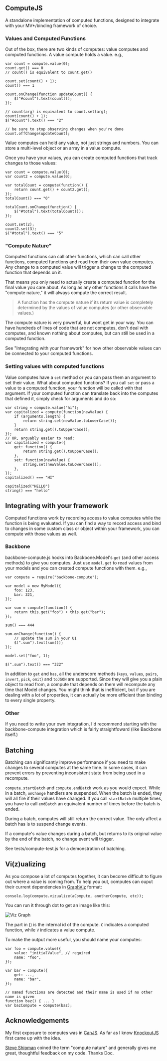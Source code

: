 ## ComputeJS

A standalone implementation of computed functions, designed to integrate with your MV*/binding framework of choice.

### Values and Computed Functions

Out of the box, there are two kinds of computes: value computes and computed functions. A value compute holds a value. e.g.,

```
var count = compute.value(0);
count.get() === 0
// count() is equivalent to count.get()

count.set(count() + 1);
count() === 1

count.onChange(function updateCount() {
	$("#count").text(count());
});

// count(arg) is equivalent to count.set(arg);
count(count() + 1);
$("#count").text() === "2"

// be sure to stop observing changes when you're done
count.offChange(updateCount);
```

Value computes can hold any value, not just strings and numbers. You can store a multi-level object or an array in a value compute.

Once you have your values, you can create computed functions that track changes to those values:

```
var count = compute.value(0);
var count2 = compute.value(0);

var totalCount = compute(function() {
	return count.get() + count2.get();
});
totalCount() === "0"

totalCount.onChange(function() {
	$("#total").text(totalCount());
});

count.set(2);
count2.set(3);
$("#total").text() === "5"
```

### "Compute Nature"

Computed functions can call other functions, which can call other functions, computed functions and read from their own value computes. Any change to a computed value will trigger a change to the computed function that depends on it.

That means you only need to actually create a computed function for the final value you care about. As long as any other functions it calls have the "compute nature," it will always compute the correct result.

> A function has the compute nature if its return value is completely determined by the values of value computes (or other observable values.)

The compute nature is very powerful, but wont get in your way. You can have hundreds of lines of code that are not computes, don't deal with computes, and known nothing about computes, but can still be used in a computed function.

See "Integrating with your framework" for how other observable values can be connected to your computed functions.

### Setting values with computed functions

Value computes have a `set` method or you can pass them an argument to set their value. What about computed functions? If you call `set` or pass a value to a computed function, your function will be called with that argument. If your computed function can translate back into the computes that defined it, simply check for arguments and do so:

```
var string = compute.value("hi");
var capitalized = compute(function(newValue) {
	if (arguments.length) {
		return string.set(newValue.toLowerCase());
	}
	return string.get().toUpperCase();
});
// OR, arguably easier to read:
var capitalized = compute({
	get: function() {
		return string.get().toUpperCase();
	},
	set: function(newValue) {
		string.set(newValue.toLowerCase());
	},
});
capitalized() === "HI"

capitalized("HELLO")
string() === "hello"
```

## Integrating with your framework

Computed functions work by recording access to value computes while the function is being evaluated. If you can find a way to record access and bind to changes in some custom class or object within your framework, you can compute with those values as well.

### Backbone

backbone-compute.js hooks into Backbone.Model's `get` (and other access methods) to give you computes. Just use `model.get` to read values from your models and you can created compute functions with them. e.g.,

```
var compute = require("backbone-compute");

var model = new MyModel({
	foo: 123,
	bar: 321,
});

var sum = compute(function() {
	return this.get("foo") + this.get("bar");
});

sum() === 444

sum.onChange(function() {
	// update the sum in your UI
	$(".sum").text(sum());
});

model.set("foo", 1);

$(".sum").text() === "322"
```

In addition to `get` and `has`, all the underscore methods (`keys`, `values`, `pairs`, `invert`, `pick`, `omit`) and `toJSON` are supported. Since they will give you a plain object to read from, a compute that depends on them will recompute any time that Model changes. You might think that is inefficient, but if you are dealing with a lot of properties, it can actually be more efficient than binding to every single property.

### Other

If you need to write your own integration, I'd recommend starting with the backbone-compute integration which is fairly straightfoward (like Backbone itself.)

## Batching

Batching can significantly improve performance if you need to make changes to several computes at the same time. In some cases, it can prevent errors by preventing inconsistent state from being used in a recompute.

`compute.startBatch` and `compute.endBatch` work as you would expect. While in a batch, `onChange` handlers are suspended. When the batch is ended, they will all fire if their values have changed. If you call `startBatch` multiple times, you have to call `endBatch` an equivalent number of times before the batch is ended.

During a batch, computes will still return the correct value. The only affect a batch has is to suspend change events.

If a compute's value changes during a batch, but returns to its original value by the end of the batch, no change event will trigger.

See tests/compute-test.js for a demonstration of batching.

## Vi(z)ualizing

As you compose a lot of computes together, it can become difficult to figure out where a value is coming from. To help you out, computes can ouput their current dependencies in [GraphViz](http://www.graphviz.org/) format:

```
console.log(compute.vizualize(aCompute, anotherCompute, etc));
```

You can run it through dot to get an image like this:

![Viz Graph](https://chart.googleapis.com/chart?chl=strict+digraph+dependencies+%7B%0D%0AC4%5Blabel%3D%22double%5Cn(C4)%22%5D%3B%0D%0AC5%5Blabel%3D%22foo%5Cn(C5)%22%5D%3B%0D%0AC6%5Blabel%3D%22bar%5Cn(C6)%22%5D%3B%0D%0AV1%5Blabel%3D%22a%5Cn(V1)%22%5D%3B%0D%0AV2%5Blabel%3D%22b%5Cn(V2)%22%5D%3B%0D%0AV3%5Blabel%3D%22c%5Cn(V3)%22%5D%3B%0D%0AC4+-%3E+V3%3B%0D%0AC5+-%3E+C4%3B%0D%0AC5+-%3E+V1%3B%0D%0AC5+-%3E+V2%3B%0D%0AC6+-%3E+V1%3B%0D%0AC6+-%3E+V2%3B%0D%0AC6+-%3E+V3%3B%0D%0A%7D&cht=gv "From the output of the graph in test/compute-test.js")

The part in () is the internal id of the compute. `C` indicates a computed function, while `V` indicates a value compute.

To make the output more useful, you should name your computes:
```
var foo = compute.value({
	value: "initialValue", // required
	name: "foo",
});

var bar = compute({
	get: ...,
	name: "bar",
});

// named functions are detected and their name is used if no other name is given
function baz() { ... }
var bazCompute = compute(baz);
```

## Acknowledgements

My first exposure to computes was in [CanJS](http://canjs.us). As far as I know [KnockoutJS](http://knockoutjs.com/) first came up with the idea.

[Steve Shipman](https://github.com/sshipman) coined the term "compute nature" and generally gives me great, thoughtful feedback on my code. Thanks Doc.
